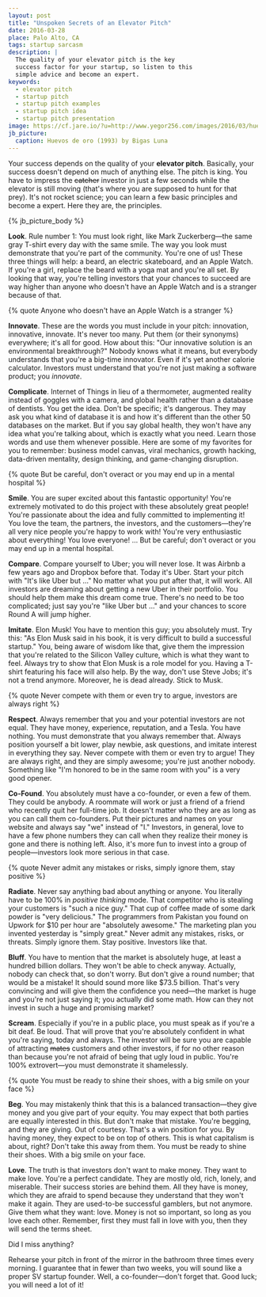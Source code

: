 ```yaml
---
layout: post
title: "Unspoken Secrets of an Elevator Pitch"
date: 2016-03-28
place: Palo Alto, CA
tags: startup sarcasm
description: |
  The quality of your elevator pitch is the key
  success factor for your startup, so listen to this
  simple advice and become an expert.
keywords:
  - elevator pitch
  - startup pitch
  - startup pitch examples
  - startup pitch idea
  - startup pitch presentation
image: https://cf.jare.io/?u=http://www.yegor256.com/images/2016/03/huevos-de-oro.jpg
jb_picture:
  caption: Huevos de oro (1993) by Bigas Luna
---
```


Your success depends on the quality of your **elevator pitch**. Basically, your
success doesn't depend on much of anything else. The pitch is king.
You have to impress the <del>catcher</del> investor in just a few seconds while
the elevator is still moving (that's where you are supposed to hunt for that
prey). It's not rocket science; you can learn a few basic
principles and become a expert. Here they are, the principles.

<!--more-->

{% jb_picture_body %}

**Look**.
Rule number 1: You must look right, like Mark Zuckerberg&mdash;the
same gray T-shirt every day with the same smile. The way you look must demonstrate
that you're part of the community. You're one of us!
These three things will help: a beard,
an electric skateboard, and an Apple Watch. If you're a girl, replace the beard
with a yoga mat and you're all set. By looking that way, you're telling
investors that your chances to succeed are way higher than anyone who
doesn't have an Apple Watch and is a stranger because of that.

{% quote Anyone who doesn't have an Apple Watch is a stranger %}

**Innovate**.
These are the words you must include in your pitch: innovation, innovative,
innovate. It's never too many. Put them (or their synonyms) everywhere;
it's all for good. How about this: "Our innovative solution
is an environmental breakthrough?" Nobody knows what it means, but everybody
understands that you're a big-time innovator. Even if it's yet
another calorie calculator. Investors must understand that you're not just
making a software product; you _innovate_.

**Complicate**.
Internet of Things in lieu of a thermometer,
augmented reality instead of goggles with a camera, and
global health rather than a database of dentists. You get the idea.
Don't be specific; it's dangerous. They may ask you what kind of database
it is and how it's different than the other 50 databases on the market. But
if you say global health, they won't have any idea what you're talking
about, which is exactly what you need. Learn those words and use them whenever
possible. Here are some of my favorites for you to remember: business model canvas, viral
mechanics, growth hacking, data-driven mentality, design thinking, and
game-changing disruption.

{% quote But be careful, don't overact or you may end up in a mental hospital %}

**Smile**.
You are super excited about this fantastic opportunity! You're extremely
motivated to do this project with these absolutely great people! You're
passionate about the idea and fully committed to implementing it! You love the
team, the partners, the investors, and the customers&mdash;they're all
very nice people you're happy to work with! You're very enthusiastic about
everything! You love everyone! ... But be careful; don't overact or you may
end up in a mental hospital.

**Compare**.
Compare yourself to Uber; you will never lose. It was Airbnb a few years
ago and Dropbox before that. Today it's Uber. Start your pitch with
"It's like Uber but ..." No matter what you put after that, it will work.
All investors are dreaming about getting a new Uber in their portfolio. You
should help them make this dream come true. There's no need to be too complicated;
just say you're "like Uber but ..." and your chances to score Round A
will jump higher.

**Imitate**.
Elon Musk! You have to mention this guy; you absolutely must. Try this:
"As Elon Musk said in his book, it is very difficult to build a successful
startup." You, being aware of wisdom like that, give them the impression
that you're related to the Silicon Valley culture, which is what they want to feel.
Always try to show that Elon Musk is a role model for you. Having a T-shirt
featuring his face will also help.
By the way, don't use Steve Jobs; it's not a trend anymore.
Moreover, he is dead already. Stick to Musk.

{% quote Never compete with them or even try to argue, investors are always right %}

**Respect**.
Always remember that you and your potential investors are not equal.
They have money, experience, reputation, and a Tesla. You have nothing.
You must demonstrate that you always remember that. Always position yourself
a bit lower, play newbie, ask questions, and imitate interest in everything
they say. Never compete with them or even try to argue! They are always
right, and they are simply awesome; you're just another nobody. Something
like "I'm honored to be in the same room with you" is a very good opener.

**Co-Found**.
You absolutely must have a co-founder, or even a few of them. They could
be anybody. A roommate will work or just a friend of a friend who recently
quit her full-time job. It doesn't matter who they are as long as you
can call them co-founders. Put their pictures and names on your website
and always say "we" instead of "I." Investors, in general, love to have
a few phone numbers they can call when they realize their money is gone
and there is nothing left. Also, it's more fun to invest into a group
of people&mdash;investors look more serious in that case.

{% quote Never admit any mistakes or risks, simply ignore them, stay positive %}

**Radiate**.
Never say anything bad about anything or anyone. You literally have
to be 100% in _positive thinking_ mode. That competitor who is stealing your customers is
"such a nice guy." That cup of coffee made of some dark powder
is "very delicious." The programmers from Pakistan you found on
Upwork for $10 per hour are "absolutely awesome." The marketing plan you
invented yesterday is "simply great." Never admit any mistakes,
risks, or threats. Simply ignore them. Stay positive. Investors like that.

**Bluff**.
You have to mention that the market is absolutely huge, at least a hundred
billion dollars. They won't be able to check anyway. Actually, nobody
can check that, so don't worry. But don't give a round number; that would be a mistake! It
should sound more like $73.5 billion. That's very convincing and will give
them the confidence you need&mdash;the market is huge and you're not
just saying it; you actually did some math. How can they not invest
in such a huge and promising market?

**Scream**.
Especially if you're in a public place, you must speak as if you're
a bit deaf. Be loud. That will prove that you're absolutely
confident in what you're saying, today and always. The investor
will be sure you are capable of attracting <del>mates</del> customers and
other investors, if for no other reason than because you're not afraid of being that ugly loud
in public. You're 100% extrovert&mdash;you must demonstrate it
shamelessly.

{% quote You must be ready to shine their shoes, with a big smile on your face %}

**Beg**.
You may mistakenly think that this is a balanced transaction&mdash;they give money and you give part of your equity. You may expect that
both parties are equally interested in this. But don't make that mistake.
You're begging, and they are giving. Out of courtesy. That's a win position
for you. By having money, they expect to be on top of others. This is
what capitalism is about, right? Don't take this away from them. You
must be ready to shine their shoes. With a big smile on your face.

**Love**.
The truth is that investors don't want to make money. They want to
make love. You're a perfect candidate. They are mostly old, rich,
lonely, and miserable. Their success stories are behind them. All they
have is money, which they are afraid to spend because they understand
that they won't make it again. They are used-to-be successful
gamblers, but not anymore. Give them what they want: love. Money
is not so important, so long as you love each other. Remember, first
they must fall in love with you, then they will send the terms sheet.

Did I miss anything?

Rehearse your pitch in front of the mirror in the bathroom three times
every morning. I guarantee that in fewer than two weeks, you will sound
like a proper SV startup founder. Well, a co-founder&mdash;don't forget that. Good luck; you will need a lot of it!
